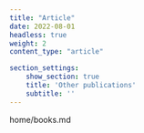 ```yaml
---
title: "Article"
date: 2022-08-01
headless: true
weight: 2
content_type: "article"

section_settings:
    show_section: true
    title: 'Other publications'
    subtitle: ''
---
```

home/books.md
